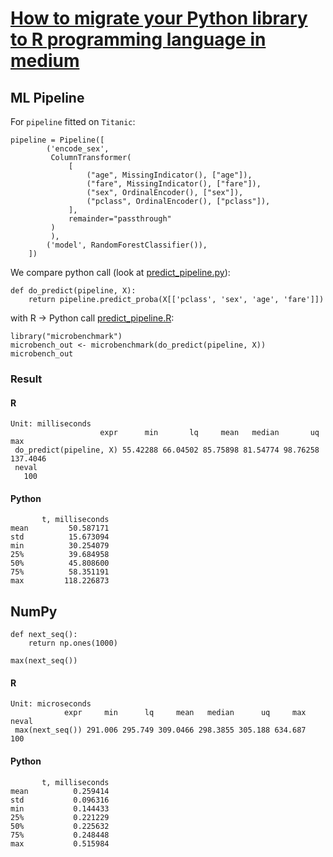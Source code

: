 # [How to migrate your Python library to R programming language in medium](https://medium.com/@mark.andreev/how-to-migrate-your-python-library-to-r-programming-language-a8a166e564b3)

## ML Pipeline

For `pipeline` fitted on `Titanic`: 

```
pipeline = Pipeline([
        ('encode_sex',
         ColumnTransformer(
             [
                 ("age", MissingIndicator(), ["age"]),
                 ("fare", MissingIndicator(), ["fare"]),
                 ("sex", OrdinalEncoder(), ["sex"]),
                 ("pclass", OrdinalEncoder(), ["pclass"]),
             ],
             remainder="passthrough"
         )
         ),
        ('model', RandomForestClassifier()),
    ])
```

We compare python call (look at [predict_pipeline.py](predict_pipeline.py)):

```
def do_predict(pipeline, X):
    return pipeline.predict_proba(X[['pclass', 'sex', 'age', 'fare']])
```

with R -> Python call [predict_pipeline.R](predict_pipeline.R):

```
library("microbenchmark")
microbench_out <- microbenchmark(do_predict(pipeline, X))
microbench_out
```


### Result

#### R

```
Unit: milliseconds
                    expr      min       lq     mean   median       uq      max
 do_predict(pipeline, X) 55.42288 66.04502 85.75898 81.54774 98.76258 137.4046
 neval
   100
```

#### Python

```
       t, milliseconds
mean         50.587171
std          15.673094
min          30.254079
25%          39.684958
50%          45.808600
75%          58.351191
max         118.226873
```

## NumPy 

```
def next_seq():
    return np.ones(1000)
    
max(next_seq())
```

#### R

```
Unit: microseconds
            expr     min      lq     mean   median      uq     max neval
 max(next_seq()) 291.006 295.749 309.0466 298.3855 305.188 634.687   100
```

#### Python

```
       t, milliseconds
mean          0.259414
std           0.096316
min           0.144433
25%           0.221229
50%           0.225632
75%           0.248448
max           0.515984
```
